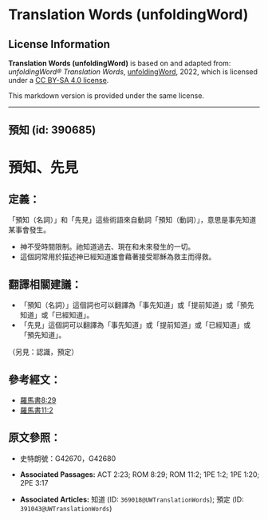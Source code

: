 # Translation Words (unfoldingWord)

## License Information

**Translation Words (unfoldingWord)** is based on and adapted from: _unfoldingWord® Translation Words_, [unfoldingWord](https://unfoldingword.org/utw), 2022, which is licensed under a [CC BY-SA 4.0 license](https://creativecommons.org/licenses/by-sa/4.0/legalcode.en).

This markdown version is provided under the same license.



--------------------------------

## 預知 (id: 390685)

預知、先見
=====

定義：
---

「預知（名詞）」和「先見」這些術語來自動詞「預知（動詞）」，意思是事先知道某事會發生。

* 神不受時間限制。祂知道過去、現在和未來發生的一切。
* 這個詞常用於描述神已經知道誰會藉著接受耶穌為救主而得救。

翻譯相關建議：
-------

* 「預知（名詞）」這個詞也可以翻譯為「事先知道」或「提前知道」或「預先知道」或「已經知道」。
* 「先見」這個詞可以翻譯為「事先知道」或「提前知道」或「已經知道」或「預先知道」。

（另見：認識，預定）

參考經文：
-----

* [羅馬書8:29](https://ref.ly/Rom8:29)
* [羅馬書11:2](https://ref.ly/Rom11:2)

原文參照：
-----

* 史特朗號：G42670，G42680

* **Associated Passages:** ACT 2:23; ROM 8:29; ROM 11:2; 1PE 1:2; 1PE 1:20; 2PE 3:17
* **Associated Articles:** 知道 (ID: `369018@UWTranslationWords`); 預定 (ID: `391043@UWTranslationWords`)

